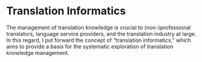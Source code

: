 # Translation Informatics
The management of translation knowledge is crucial to (non-)professional translators, language service providers, and the translation industry at large. In this regard, I put forward the concept of “translation informatics,” which aims to provide a basis for the systematic exploration of translation knowledge management.
